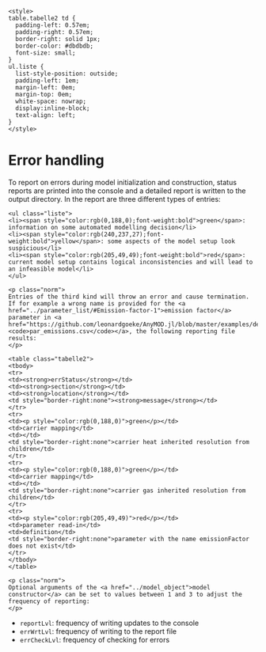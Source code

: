```@raw html
<style>
table.tabelle2 td {
  padding-left: 0.57em;
  padding-right: 0.57em;
  border-right: solid 1px;
  border-color: #dbdbdb;
  font-size: small;
}
ul.liste {
  list-style-position: outside;
  padding-left: 1em;
  margin-left: 0em;
  margin-top: 0em;
  white-space: nowrap;
  display:inline-block;
  text-align: left;
}
</style>
```
# Error handling

To report on errors during model initialization and construction, status reports are printed into the console and a detailed report is written to the output directory. In the report are three different types of entries:

```@raw html
<ul class="liste">
<li><span style="color:rgb(0,188,0);font-weight:bold">green</span>: information on some automated modelling decision</li>
<li><span style="color:rgb(240,237,27);font-weight:bold">yellow</span>: some aspects of the model setup look suspicious</li>
<li><span style="color:rgb(205,49,49);font-weight:bold">red</span>: current model setup contains logical inconsistencies and will lead to an infeasible model</li>
</ul>

<p class="norm">
Entries of the third kind will throw an error and cause termination. If for example a wrong name is provided for the <a href="../parameter_list/#Emission-factor-1">emission factor</a> parameter in <a href="https://github.com/leonardgoeke/AnyMOD.jl/blob/master/examples/demo/par_emissions.csv"><code>par_emissions.csv</code></a>, the following reporting file results:
</p>

<table class="tabelle2">
<tbody>
<tr>
<td><strong>errStatus</strong></td>
<td><strong>section</strong></td>
<td><strong>location</strong></td>
<td style="border-right:none"><strong>message</strong></td>
</tr>
<tr>
<td><p style="color:rgb(0,188,0)">green</p></td>
<td>carrier mapping</td>
<td></td>
<td style="border-right:none">carrier heat inherited resolution from children</td>
</tr>
<tr>
<td><p style="color:rgb(0,188,0)">green</p></td>
<td>carrier mapping</td>
<td></td>
<td style="border-right:none">carrier gas inherited resolution from children</td>
</tr>
<tr>
<td><p style="color:rgb(205,49,49)">red</p></td>
<td>parameter read-in</td>
<td>definition</td>
<td style="border-right:none">parameter with the name emissionFactor does not exist</td>
</tr>
</tbody>
</table>

<p class="norm">
Optional arguments of the <a href="../model_object">model constructor</a> can be set to values between 1 and 3 to adjust the frequency of reporting:
</p>
```
- `reportLvl`: frequency of writing updates to the console
- `errWrtLvl`: frequency of writing to the report file
- `errCheckLvl`: frequency of checking for errors
